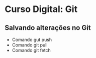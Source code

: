 # Curso Digital: Git

## Salvando alterações no Git

* Comando gut push
* Comando git pull
* Comando git fetch

